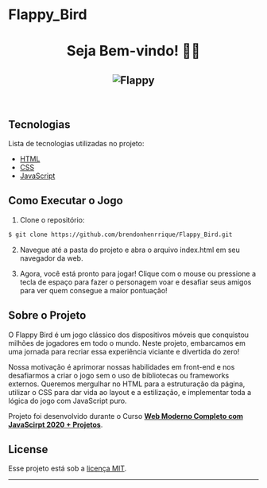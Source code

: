# Flappy_Bird
 
<h1 align="center">
Seja Bem-vindo! 🙋‍♂️
</h1>





<h2 align="center">
    <img alt="Flappy" src="" />
</h2>

<br>

## Tecnologias

Lista de tecnologias utilizadas no projeto:

- [HTML](https://html.spec.whatwg.org/multipage/)
- [CSS](https://www.w3.org/Style/CSS/)
- [JavaScript](https://www.ecma-international.org/publications-and-standards/standards/ecma-262/)

## Como Executar o Jogo

1. Clone o repositório:

```bash
$ git clone https://github.com/brendonhenrrique/Flappy_Bird.git
```

2. Navegue até a pasta do projeto e abra o arquivo index.html em seu navegador da web.

3. Agora, você está pronto para jogar! Clique com o mouse ou pressione a tecla de espaço para fazer o personagem voar e desafiar seus amigos para ver quem consegue a maior pontuação!



## Sobre o Projeto

O Flappy Bird é um jogo clássico dos dispositivos móveis que conquistou milhões de jogadores em todo o mundo. Neste projeto, embarcamos em uma jornada para recriar essa experiência viciante e divertida do zero!

Nossa motivação é aprimorar nossas habilidades em front-end e nos desafiarmos a criar o jogo sem o uso de bibliotecas ou frameworks externos. Queremos mergulhar no HTML para a estruturação da página, utilizar o CSS para dar vida ao layout e a estilização, e implementar toda a lógica do jogo com JavaScript puro.

Projeto foi desenvolvido durante o Curso **[Web Moderno Completo com JavaScirpt 2020 + Projetos](https://www.udemy.com/share/1013eS3@QCG18scCQqKNc5ybG1CiBN0iZc6bBJbMi3PLX4HS0JMbfl6WBv5s_cq_UMlwksMU4w==/)**.


## License

Esse projeto está sob a [licença MIT](LICENSE.md).

---
